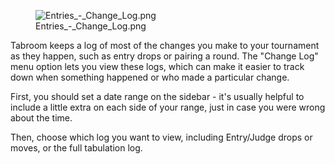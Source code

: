 <figure>
<img src="Entries_-_Change_Log.png" title="Entries_-_Change_Log.png" />
<figcaption>Entries_-_Change_Log.png</figcaption>
</figure>

Tabroom keeps a log of most of the changes you make to your tournament
as they happen, such as entry drops or pairing a round. The "Change Log"
menu option lets you view these logs, which can make it easier to track
down when something happened or who made a particular change.

First, you should set a date range on the sidebar - it's usually helpful
to include a little extra on each side of your range, just in case you
were wrong about the time.

Then, choose which log you want to view, including Entry/Judge drops or
moves, or the full tabulation log.